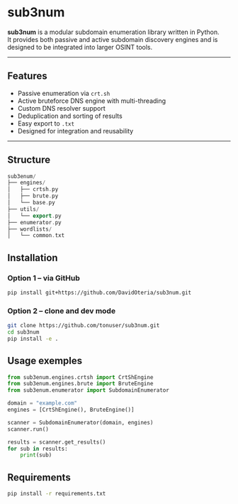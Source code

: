 # sub3num

**sub3num** is a modular subdomain enumeration library written in Python.  
It provides both passive and active subdomain discovery engines and is designed to be integrated into larger OSINT tools.

---

## Features

- Passive enumeration via `crt.sh`
- Active bruteforce DNS engine with multi-threading
- Custom DNS resolver support
- Deduplication and sorting of results
- Easy export to `.txt`
- Designed for integration and reusability

---

## Structure 
```cpp
sub3enum/
├── engines/
│   ├── crtsh.py
│   ├── brute.py
│   └── base.py
├── utils/
│   └── export.py
├── enumerator.py
├── wordlists/
│   └── common.txt
```

## Installation

### Option 1 – via GitHub

```bash
pip install git+https://github.com/DavidOteria/sub3num.git
```

### Option 2 – clone and dev mode 

```bash
git clone https://github.com/tonuser/sub3num.git
cd sub3num
pip install -e .
```

## Usage exemples 

```python
from sub3enum.engines.crtsh import CrtShEngine
from sub3enum.engines.brute import BruteEngine
from sub3enum.enumerator import SubdomainEnumerator

domain = "example.com"
engines = [CrtShEngine(), BruteEngine()]

scanner = SubdomainEnumerator(domain, engines)
scanner.run()

results = scanner.get_results()
for sub in results:
    print(sub)
```

## Requirements 

```bash 
pip install -r requirements.txt 
```


